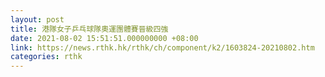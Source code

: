 ```yaml
---
layout: post
title: 港隊女子乒乓球隊奧運團體賽晉級四強
date: 2021-08-02 15:51:51.000000000 +08:00
link: https://news.rthk.hk/rthk/ch/component/k2/1603824-20210802.htm
categories: rthk
---
```



